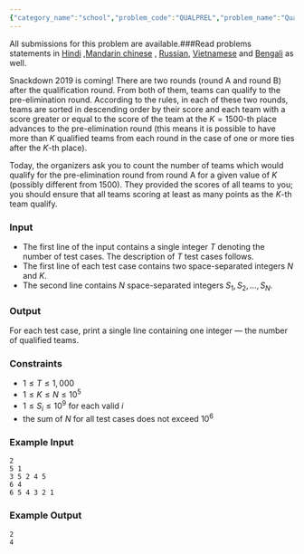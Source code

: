 ```yaml
---
{"category_name":"school","problem_code":"QUALPREL","problem_name":"Qualifying to Pre-Elimination","languages_supported":{"0":"C","1":"CPP14","2":"JAVA","3":"PYTH","4":"PYTH 3.6","5":"PYPY","6":"CS2","7":"PAS fpc","8":"PAS gpc","9":"RUBY","10":"PHP","11":"GO","12":"NODEJS","13":"HASK","14":"rust","15":"SCALA","16":"swift","17":"D","18":"PERL","19":"FORT","20":"WSPC","21":"ADA","22":"CAML","23":"ICK","24":"BF","25":"ASM","26":"CLPS","27":"PRLG","28":"ICON","29":"SCM qobi","30":"PIKE","31":"ST","32":"NICE","33":"LUA","34":"BASH","35":"NEM","36":"LISP sbcl","37":"LISP clisp","38":"SCM guile","39":"JS","40":"ERL","41":"TCL","42":"kotlin","43":"PERL6","44":"TEXT","45":"SCM chicken","46":"PYP3","47":"CLOJ","48":"COB","49":"FS"},"max_timelimit":1,"source_sizelimit":50000,"problem_author":"kingofnumbers","problem_tester":null,"date_added":"10-10-2018","tags":{"0":"cakewalk","1":"kingofnumbers","2":"snckql19","3":"sorting","4":"taran_1407"},"editorial_url":"https://discuss.codechef.com/problems/QUALPREL","time":{"view_start_date":1539698400,"submit_start_date":1539698400,"visible_start_date":1539698400,"end_date":1735669800},"is_direct_submittable":false,"layout":"problem"}
---
```

<span class="solution-visible-txt">All submissions for this problem are available.</span>###Read problems statements in [Hindi](http://www.codechef.com/download/translated/S19QLTST/hindi/QUALPREL.pdf) ,[Mandarin chinese](http://www.codechef.com/download/translated/S19QLTST/mandarin/QUALPREL.pdf) , [Russian](http://www.codechef.com/download/translated/S19QLTST/russian/QUALPREL.pdf), [Vietnamese](http://www.codechef.com/download/translated/S19QLTST/vietnamese/QUALPREL.pdf) and [Bengali](http://www.codechef.com/download/translated/S19QLTST/bengali/QUALPREL.pdf) as well.

Snackdown 2019 is coming! There are two rounds (round A and round B) after the qualification round. From both of them, teams can qualify to the pre-elimination round. According to the rules, in each of these two rounds, teams are sorted in descending order by their score and each team with a score greater or equal to the score of the team at the $K=1500$-th place advances to the pre-elimination round (this means it is possible to have more than $K$ qualified teams from each round in the case of one or more ties after the $K$-th place).

Today, the organizers ask you to count the number of teams which would qualify for the pre-elimination round from round A for a given value of $K$ (possibly different from $1500$). They provided the scores of all teams to you; you should ensure that all teams scoring at least as many points as the $K$-th team qualify.

### Input
- The first line of the input contains a single integer $T$ denoting the number of test cases. The description of $T$ test cases follows.
- The first line of each test case contains two space-separated integers $N$ and $K$.
- The second line contains $N$ space-separated integers $S_1, S_2, \dots, S_N$.

### Output
For each test case, print a single line containing one integer — the number of qualified teams.

### Constraints 
- $1 \le T \le 1,000$
- $1 \le K \le N \le 10^5$
- $1 \le S_i \le 10^9$ for each valid $i$
- the sum of $N$ for all test cases does not exceed $10^6$

### Example Input
```
2
5 1
3 5 2 4 5
6 4
6 5 4 3 2 1
```

### Example Output
```
2
4
```
